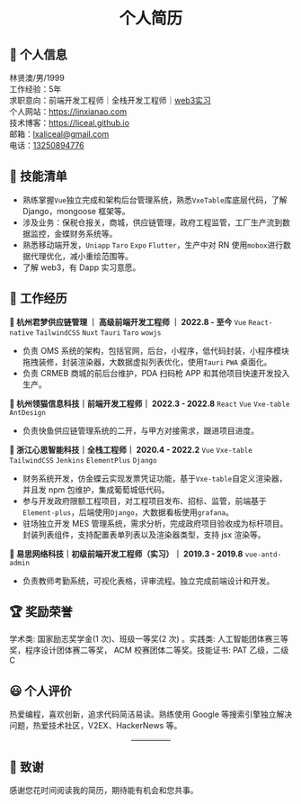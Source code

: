 <h1 style="text-align:center;">个人简历</h1>

## 👤 个人信息

<div>林贤澳/男/1999</div>
<div>工作经验：5年</div>
<div>求职意向：前端开发工程师｜全栈开发工程师｜<a href="https://t.me/liceal">web3实习</a></div>
<div>个人网站：<a href="https://linxianao.com">https://linxianao.com</a></div>
<div>技术博客：<a href="https://liceal.github.io">https://liceal.github.io</a></div>
<div>邮箱：<a href="mailto:lxaliceal@gmail.com">lxaliceal@gmail.com</a></div>
<div>电话：<a href="tel:13250894776">13250894776</a></div>

## 🧾 技能清单

- 熟练掌握`Vue`独立完成和架构后台管理系统，熟悉`VxeTable`库底层代码，了解 Django，mongoose 框架等。
- 涉及业务：保税仓报关，商城，供应链管理，政府工程监管，工厂生产流到数据监控，金蝶财务系统等。
- 熟悉移动端开发，`Uniapp` `Taro` `Expo` `Flutter`，生产中对 RN 使用`mobox`进行数据代理优化，减小重绘范围等。
- 了解 web3，有 Dapp 实习意愿。

## 💼 工作经历

**🏢 杭州君梦供应链管理 ｜ 高级前端开发工程师 ｜ 2022.8 - 至今**
`Vue` `React-native` `TailwindCSS` `Nuxt` `Tauri` `Taro` `wowjs`

- 负责 OMS 系统的架构，包括官网，后台，小程序，低代码封装，小程序模块拖拽装修，封装渲染器，大数据虚拟列表优化，使用`Tauri` `PWA` 桌面化。
- 负责 CRMEB 商城的前后台维护，PDA 扫码枪 APP 和其他项目快速开发投入生产。

**🏢 杭州领猫信息科技｜前端开发工程师｜ 2022.3 - 2022.8**
`React` `Vue` `Vxe-table` `AntDesign`

- 负责快鱼供应链管理系统的二开，与甲方对接需求，跟进项目进度。

**🏢 浙江心思智能科技｜全栈工程师｜ 2020.4 - 2022.2**
`Vue` `Vxe-table` `TailwindCSS` `Jenkins` `ElementPlus` `Django`

- 财务系统开发，仿金蝶云实现发票凭证功能，基于`Vxe-table`自定义渲染器，并且发 npm 包维护，集成葡萄城低代码。
- 参与开发政府限额工程项目，对工程项目发布、招标、监管，前端基于`Element-plus`，后端使用`Django`，大数据看板使用`grafana`。
- 驻场独立开发 MES 管理系统，需求分析，完成政府项目验收成为标杆项目。封装列表组件，支持配置表单列表以及渲染器类型，支持 jsx 渲染等。

**🏢 易思网络科技｜初级前端开发工程师（实习）｜ 2019.3 - 2019.8**
`vue-antd-admin`

- 负责教师考勤系统，可视化表格，评审流程。独立完成前端设计和开发。

## 🏆 奖励荣誉

学术类: 国家励志奖学金(1 次)、班级一等奖(2 次) 。实践类: 人工智能团体赛三等奖，程序设计团体赛二等奖， ACM 校赛团体二等奖。技能证书: PAT 乙级，二级 C

## 😃 个人评价

热爱编程，喜欢创新，追求代码简洁易读。熟练使用 Google 等搜索引擎独立解决问题，热爱技术社区，V2EX、HackerNews 等。

<hr style="display: block;
    width: 14%;
    margin: 0px auto;
    border: 0 none;
    border-top: 3px solid #dededc;">

## 🤝 致谢

感谢您花时间阅读我的简历，期待能有机会和您共事。
